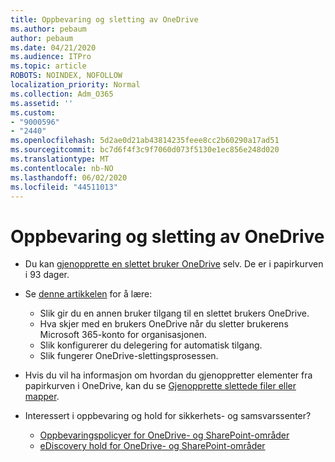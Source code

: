 ```yaml
---
title: Oppbevaring og sletting av OneDrive
ms.author: pebaum
author: pebaum
ms.date: 04/21/2020
ms.audience: ITPro
ms.topic: article
ROBOTS: NOINDEX, NOFOLLOW
localization_priority: Normal
ms.collection: Adm_O365
ms.assetid: ''
ms.custom:
- "9000596"
- "2440"
ms.openlocfilehash: 5d2ae0d21ab43814235feee8cc2b60290a17ad51
ms.sourcegitcommit: bc7d6f4f3c9f7060d073f5130e1ec856e248d020
ms.translationtype: MT
ms.contentlocale: nb-NO
ms.lasthandoff: 06/02/2020
ms.locfileid: "44511013"
---
```

# <a name="onedrive-retention-and-deletion"></a>Oppbevaring og sletting av OneDrive

- Du kan [gjenopprette en slettet bruker OneDrive](https://docs.microsoft.com/onedrive/restore-deleted-onedrive) selv. De er i papirkurven i 93 dager.

- Se [denne artikkelen](https://docs.microsoft.com/onedrive/retention-and-deletion) for å lære:
    - Slik gir du en annen bruker tilgang til en slettet brukers OneDrive.
    - Hva skjer med en brukers OneDrive når du sletter brukerens Microsoft 365-konto for organisasjonen.
    - Slik konfigurerer du delegering for automatisk tilgang.
    - Slik fungerer OneDrive-slettingsprosessen.

- Hvis du vil ha informasjon om hvordan du gjenoppretter elementer fra papirkurven i OneDrive, kan du se [Gjenopprette slettede filer eller mapper](https://support.office.com/article/949ada80-0026-4db3-a953-c99083e6a84f).

- Interessert i oppbevaring og hold for sikkerhets- og samsvarssenter?
    - [Oppbevaringspolicyer for OneDrive- og SharePoint-områder](https://docs.microsoft.com/microsoft-365/compliance/retention-policies)
    - [eDiscovery hold for OneDrive- og SharePoint-områder](https://docs.microsoft.com/office365/securitycompliance/ediscovery-cases#step-4-place-content-locations-on-hold)
